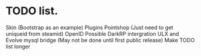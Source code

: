 TODO list.
============
Skin (Bootstrap as an example)
Plugins
Pointshop (Just need to get uniqueid from steamid)
OpenID
Possible DarkRP intergration
ULX and Evolve mysql bridge (May not be done until first public release)
Make TODO list longer